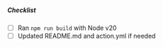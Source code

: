 ##### Checklist

-   [ ] Ran `npm run build` with Node v20
-   [ ] Updated README.md and action.yml if needed
